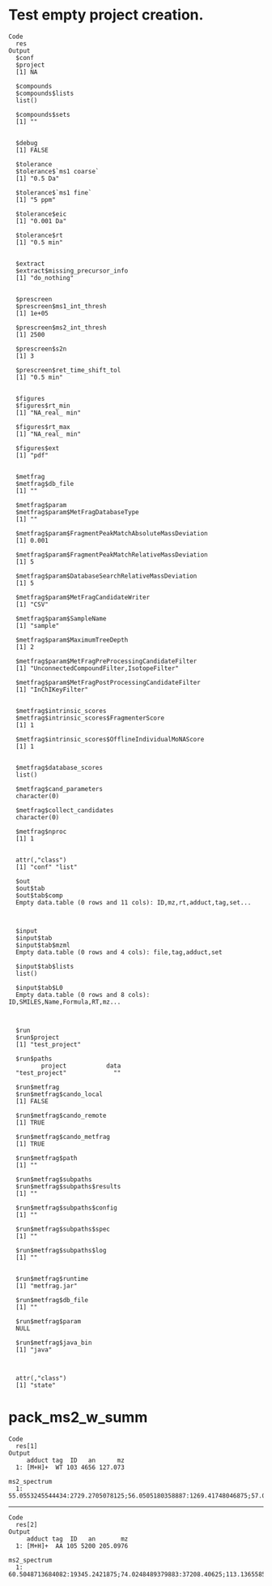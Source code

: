 # Test empty project creation.

    Code
      res
    Output
      $conf
      $project
      [1] NA
      
      $compounds
      $compounds$lists
      list()
      
      $compounds$sets
      [1] ""
      
      
      $debug
      [1] FALSE
      
      $tolerance
      $tolerance$`ms1 coarse`
      [1] "0.5 Da"
      
      $tolerance$`ms1 fine`
      [1] "5 ppm"
      
      $tolerance$eic
      [1] "0.001 Da"
      
      $tolerance$rt
      [1] "0.5 min"
      
      
      $extract
      $extract$missing_precursor_info
      [1] "do_nothing"
      
      
      $prescreen
      $prescreen$ms1_int_thresh
      [1] 1e+05
      
      $prescreen$ms2_int_thresh
      [1] 2500
      
      $prescreen$s2n
      [1] 3
      
      $prescreen$ret_time_shift_tol
      [1] "0.5 min"
      
      
      $figures
      $figures$rt_min
      [1] "NA_real_ min"
      
      $figures$rt_max
      [1] "NA_real_ min"
      
      $figures$ext
      [1] "pdf"
      
      
      $metfrag
      $metfrag$db_file
      [1] ""
      
      $metfrag$param
      $metfrag$param$MetFragDatabaseType
      [1] ""
      
      $metfrag$param$FragmentPeakMatchAbsoluteMassDeviation
      [1] 0.001
      
      $metfrag$param$FragmentPeakMatchRelativeMassDeviation
      [1] 5
      
      $metfrag$param$DatabaseSearchRelativeMassDeviation
      [1] 5
      
      $metfrag$param$MetFragCandidateWriter
      [1] "CSV"
      
      $metfrag$param$SampleName
      [1] "sample"
      
      $metfrag$param$MaximumTreeDepth
      [1] 2
      
      $metfrag$param$MetFragPreProcessingCandidateFilter
      [1] "UnconnectedCompoundFilter,IsotopeFilter"
      
      $metfrag$param$MetFragPostProcessingCandidateFilter
      [1] "InChIKeyFilter"
      
      
      $metfrag$intrinsic_scores
      $metfrag$intrinsic_scores$FragmenterScore
      [1] 1
      
      $metfrag$intrinsic_scores$OfflineIndividualMoNAScore
      [1] 1
      
      
      $metfrag$database_scores
      list()
      
      $metfrag$cand_parameters
      character(0)
      
      $metfrag$collect_candidates
      character(0)
      
      $metfrag$nproc
      [1] 1
      
      
      attr(,"class")
      [1] "conf" "list"
      
      $out
      $out$tab
      $out$tab$comp
      Empty data.table (0 rows and 11 cols): ID,mz,rt,adduct,tag,set...
      
      
      
      $input
      $input$tab
      $input$tab$mzml
      Empty data.table (0 rows and 4 cols): file,tag,adduct,set
      
      $input$tab$lists
      list()
      
      $input$tab$L0
      Empty data.table (0 rows and 8 cols): ID,SMILES,Name,Formula,RT,mz...
      
      
      
      $run
      $run$project
      [1] "test_project"
      
      $run$paths
             project           data 
      "test_project"             "" 
      
      $run$metfrag
      $run$metfrag$cando_local
      [1] FALSE
      
      $run$metfrag$cando_remote
      [1] TRUE
      
      $run$metfrag$cando_metfrag
      [1] TRUE
      
      $run$metfrag$path
      [1] ""
      
      $run$metfrag$subpaths
      $run$metfrag$subpaths$results
      [1] ""
      
      $run$metfrag$subpaths$config
      [1] ""
      
      $run$metfrag$subpaths$spec
      [1] ""
      
      $run$metfrag$subpaths$log
      [1] ""
      
      
      $run$metfrag$runtime
      [1] "metfrag.jar"
      
      $run$metfrag$db_file
      [1] ""
      
      $run$metfrag$param
      NULL
      
      $run$metfrag$java_bin
      [1] "java"
      
      
      
      attr(,"class")
      [1] "state"

# pack_ms2_w_summ

    Code
      res[1]
    Output
         adduct tag  ID   an      mz
      1: [M+H]+  WT 103 4656 127.073
                                                                                                                                                                                                                                                                                                                                                                                                                                                                                                                                                                                                                                                                                                                                                                                                                                                                                                                                                                                                                                                                                                                                                                                                                                                                                                                                                                                                                                                                                                                                                                                                                                                                                                                                                                                                                                                                                                                                                                                                                                                                                                                                                                         ms2_spectrum
      1: 55.0553245544434:2729.2705078125;56.0505180358887:1269.41748046875;57.0345306396484:1185.73815917969;57.0708847045898:2073.21337890625;57.5013008117676:904.784362792969;58.0297393798828:3069.81298828125;60.0565567016602:1773.03698730469;65.0367965698242:965.617248535156;68.0254364013672:2071.56469726562;68.0505218505859:1228.7607421875;69.0344924926758:2780.85595703125;69.0709075927734:3080.65991210938;70.0662078857422:1433.41735839844;70.5652694702148:1031.4853515625;71.0502624511719:1328.03637695312;72.04541015625:1446.455078125;74.0975341796875:976.407348632812;80.5268020629883:903.040588378906;81.045768737793:15966.4443359375;81.0707244873047:3006.37255859375;82.0296325683594:1390.12121582031;82.0661010742188:21125.375;83.0500411987305:2234.1494140625;83.0613174438477:1575.17407226562;83.0865173339844:4149.6015625;84.0451507568359:2479.02978515625;84.0818328857422:1646.0302734375;85.0518188476562:43653.81640625;86.060791015625:5526.36279296875;86.0974578857422:2208.45166015625;100.039741516113:1168.80969238281;100.076499938965:10643.6787109375;108.045013427734:2149.33618164062;109.040176391602:2858.38037109375;109.065277099609:1368.20178222656;109.076728820801:4338.21337890625;109.101722717285:1770.88696289062;110.046905517578:1130.73400878906;110.060676574707:1666.49230957031;110.071846008301:1194.94689941406;110.096809387207:1337.48522949219;111.044853210449:1951.84326171875;111.056098937988:5151.44970703125;112.076545715332:2555.54321289062;114.87516784668:1056.15844726562;125.071563720703:4535.6982421875;125.083320617676:1376.74731445312;125.10807800293:1415.62915039062;126.055450439453:5190.27294921875;126.066467285156:3053.17065429688;126.09147644043:5563.90673828125;127.051559448242:31754.853515625;127.073188781738:442951.8125;128.045745849609:1565.146484375;128.055435180664:1807.43249511719;128.069152832031:19987.1328125;128.077987670898:4699.71044921875;128.107467651367:57947.6953125;128.144165039062:4561.85009765625;129.066253662109:4863.453125;129.102523803711:7756.666015625;129.110992431641:1575.72912597656;143.601974487305:1347.22827148438

---

    Code
      res[2]
    Output
         adduct tag  ID   an       mz
      1: [M+H]+  AA 105 5200 205.0976
                                                                                                                                                                                                                                                                                                                                                                                                                                                                                                                                                                                                                                                                                                                                                                 ms2_spectrum
      1: 60.5048713684082:19345.2421875;74.0248489379883:37208.40625;113.136558532715:23108.2421875;114.001686096191:26036.02734375;117.057220458984:32610.748046875;118.065780639648:115168.796875;130.064971923828:55615.4765625;132.081100463867:248073.703125;143.073318481445:37559.25;144.044708251953:32569.009765625;144.081192016602:481554.625;145.08512878418:71837.0546875;146.060394287109:3291220;147.064086914062:303875.53125;159.092056274414:784477.0625;160.076583862305:37691.265625;160.095474243164:73295.8515625;170.060119628906:184498.125;174.452697753906:24287.78515625;188.071014404297:18407934;189.074432373047:2457461.75;190.076156616211:145566.625;205.097793579102:497672.25;205.116928100586:29461.1640625;206.100082397461:77902.703125

